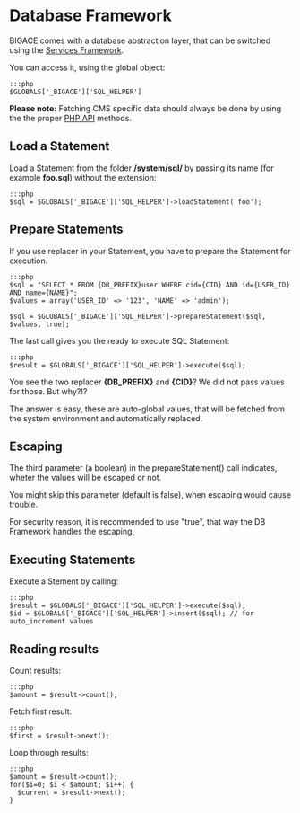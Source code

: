 # Database Framework

BIGACE comes with a database abstraction layer, that can be switched using the [Services Framework](bigace/developer/services).

You can access it, using the global object:

	:::php
	$GLOBALS['_BIGACE']['SQL_HELPER']


**Please note:** Fetching CMS specific data should always be done by using the the proper [PHP API](bigace/php_api) methods.

## Load a Statement

Load a Statement from the folder **/system/sql/** by passing its name (for example **foo.sql**) without the extension:

	:::php
	$sql = $GLOBALS['_BIGACE']['SQL_HELPER']->loadStatement('foo');



## Prepare Statements

If you use replacer in your Statement, you have to prepare the Statement for execution.

	:::php
	$sql = "SELECT * FROM {DB_PREFIX}user WHERE cid={CID} AND id={USER_ID} AND name={NAME}";
	$values = array('USER_ID' => '123', 'NAME' => 'admin');
	
	$sql = $GLOBALS['_BIGACE']['SQL_HELPER']->prepareStatement($sql, $values, true);


The last call gives you the ready to execute SQL Statement:

	:::php
	$result = $GLOBALS['_BIGACE']['SQL_HELPER']->execute($sql);


You see the two replacer **{DB_PREFIX}** and **{CID}**? We did not pass values for those. But why?!?

The answer is easy, these are auto-global values, that will be fetched from the system environment and automatically replaced.

## Escaping

The third parameter (a boolean) in the prepareStatement() call indicates, wheter the values will be escaped or not. 

You might skip this parameter (default is false), when escaping would cause trouble.

For security reason, it is recommended to use "true", that way the DB Framework handles the escaping.

## Executing Statements

Execute a Stement by calling: 

	:::php
	$result = $GLOBALS['_BIGACE']['SQL_HELPER']->execute($sql);
	$id = $GLOBALS['_BIGACE']['SQL_HELPER']->insert($sql); // for auto_increment values


## Reading results

Count results:

	:::php
	$amount = $result->count();


Fetch first result:

	:::php
	$first = $result->next();


Loop through results:

	:::php
	$amount = $result->count();
	for($i=0; $i < $amount; $i++) {
	  $current = $result->next();
	}


